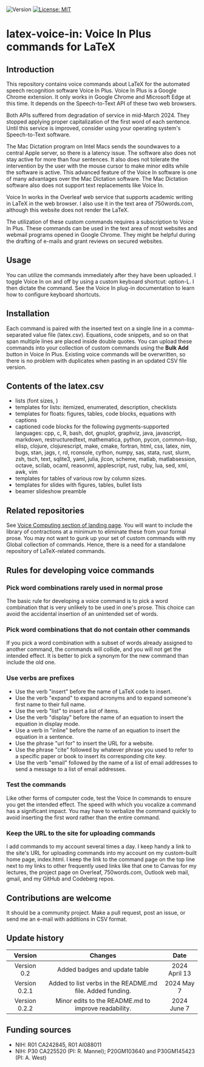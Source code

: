 ![Version](https://img.shields.io/static/v1?label=latex-voice-in&message=0.2.1&color=brightcolor)
[![License: MIT](https://img.shields.io/badge/License-MIT-blue.svg)](https://opensource.org/licenses/MIT)


# latex-voice-in: Voice In Plus commands for LaTeX

## Introduction
This repository contains voice commands about LaTeX for the automated speech recognition software Voice In Plus.
Voice In Plus is a Google Chrome extension.
It only works in Google Chrome and Microsoft Edge at this time.
It depends on the Speech-to-Text API of these two web browsers.

Both APIs suffered from degradation of service in mid-March 2024.
They stopped applying proper capitalization of the first word of each sentence.
Until this service is improved, consider using your operating system's Speech-to-Text software.

The Mac Dictation program on Intel Macs sends the soundwaves to a central Apple server, so there is a latency issue. 
The software also does not stay active for more than four sentences.
It also does not tolerate the intervention by the user with the mouse cursor to make minor edits while the software is active.
This advanced feature of the Voice In software is one of many advantages over the Mac Dictation software.
The Mac Dictation software also does not support text replacements like Voice In.

Voice In works in the Overleaf web service that supports academic writing in LaTeX in the web browser.
I also use it in the text area of 750words.com, although this website does not render the LaTeX.

The utilization of these custom commands requires a subscription to Voice In Plus.
These commands can be used in the text area of most websites and webmail programs opened in Google Chrome.
They might be helpful during the drafting of e-mails and grant reviews on secured websites.

## Usage
You can utilize the commands immediately after they have been uploaded.
I toggle Voice In on and off by using a custom keyboard shortcut: option-L.
I then dictate the command.
See the Voice In plug-in documentation to learn how to configure keyboard shortcuts.

## Installation
Each command is paired with the inserted text on a single line in a comma-separated value file (latex.csv).
Equations, code snippets, and so on that span multiple lines are placed inside double quotes.
You can upload these commands into your collection of custom commands using the **Bulk Add** button in Voice In Plus.
Existing voice commands will be overwritten, so there is no problem with duplicates when pasting in an updated CSV file version.

## Contents of the latex.csv

- lists (font sizes, )
- templates for lists: itemized, enumerated, description, checklists
- templates for floats: figures, tables, code blocks, equations with captions
- captioned code blocks for the following pygments-supported languages: cpp, c, R, bash, dot, gnuplot, graphviz, java, javascript, markdown, restructuredtext, mathematica, python, pycon, common-lisp, elisp, clojure, clojurescript, make, cmake, fortran, html, css, latex, nim, bugs, stan, jags, r, rd, rconsole, cython, numpy, sas, stata, rust, slurm, zsh, tsch, text, sqlite3, yaml, julia, jlcon, scheme, matlab, matlabsession, octave, scilab, ocaml, reasonml, applescript, rust, ruby, lua, sed, xml, awk, vim
- templates for tables of various row by column sizes.
- templates for slides with figures, tables, bullet lists
- beamer slideshow preamble


## Related repositories
See [Voice Computing section of landing page](https://github.com/MooersLab/MooersLab?tab=readme-ov-file#voice-computing).
You will want to include the library of contractions at a minimum to eliminate these from your formal prose.
You may not want to gunk up your set of custom commands with my Global collection of commands.
Hence, there is a need for a standalone repository of LaTeX-related commands.

## Rules for developing voice commands

### Pick word combinations rarely used in normal prose
The basic rule for developing a voice command is to pick a word combination that is very unlikely to be used in one's prose.
This choice can avoid the accidental insertion of an unintended set of words.

### Pick word combinations that do not contain other commands
If you pick a word combination with a subset of words already assigned to another command, the commands will collide, and you will not get the intended effect.
It is better to pick a synonym for the new command than include the old one.

### Use verbs are prefixes

- Use the verb "insert" before the name of LaTeX code to insert.
- Use the verb "expand" to expand acronyms and to expand someone's first name to their full name.
- Use the verb "list" to insert a list of items.
- Use the verb "display" before the name of an equation to insert the equation in display mode.
- Use a verb in "inline" before the name of an equation to insert the equation in a sentence.
- Use the phrase "url for" to insert the URL for a website.
- Use the phrase "cite" followed by whatever phrase you used to refer to a specific paper or book to insert its corresponding cite key.
- Use the verb "email" followed by the name of a list of email addresses to send a message to a list of email addresses.


### Test the commands
Like other forms of computer code, test the Voice In commands to ensure you get the intended effect.
The speed with which you vocalize a command has a significant impact.
You may have to verbalize the command quickly to avoid inserting the first word rather than the entire command.

### Keep the URL to the site for uploading commands
I add commands to my account several times a day.
I keep handy a link to the site's URL for uploading commands into my account on my custom-built home page, index.html.
I keep the link to the command page on the top line next to my links to other frequently used links like that one to Canvas for my lectures, the project page on Overleaf, 750words.com, Outlook web mail, gmail, and my GitHub and Codeberg repos.

## Contributions are welcome
It should be a community project.
Make a pull request, post an issue, or send me an e-mail with additions in CSV format.

## Update history
|Version      | Changes                                                                                                                                    | Date                 |
|:-----------:|:------------------------------------------------------------------------------------------------------------------------------------------:|:--------------------:|
| Version 0.2 |  Added badges and update table                                                                                                             | 2024 April 13        |
| Version 0.2.1 |  Added to list verbs in the README.md file.  Added funding.                                                                              | 2024 May 7           |
| Version 0.2.2 |  Minor edits to the README.md to improve readability.                                                                                    | 2024 June 7          |

## Funding sources
- NIH: R01 CA242845, R01 AI088011
- NIH: P30 CA225520 (PI: R. Mannel); P20GM103640 and P30GM145423 (PI: A. West)


